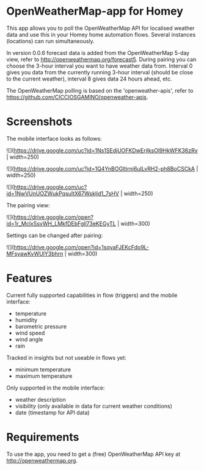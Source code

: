 # OpenWeatherMap-app for Homey

This app allows you to poll the OpenWeatherMap API for localised weather data and use this in your Homey home automation flows. Several instances (locations) can run simultaneously. 

In version 0.0.6 forecast data is added from the OpenWeatherMap 5-day view, refer to http://openweathermap.org/forecast5. During pairing you can choose the 3-hour interval you want to have weather data from. Interval 0 gives you data from the currently running 3-hour interval (should be close to the current weather), interval 8 gives data 24 hours ahead, etc.   

The OpenWeatherMap polling is based on the 'openweather-apis', refer to https://github.com/CICCIOSGAMINO/openweather-apis. 

# Screenshots
The mobile interface looks as follows:

![](https://drive.google.com/uc?id=1Ns1SEdjUOFKDwErjlksOl9HkWFK36zRv | width=250)

![](https://drive.google.com/uc?id=1Q4YnBOGltirnj6uILvRH2-ph8BoCSCkA | width=250)

![](https://drive.google.com/uc?id=1NwVUnUOZWukPqsuItX67Wskljd1_7sHV | width=250)

The pairing view:

![](https://drive.google.com/open?id=1r_MclxSsvWH_LMkfDEbFgll73eKEGyTL | width=300)

Settings can be changed after pairing:

![](https://drive.google.com/open?id=1sqyaFJEKcFdo9L-MFsyawKvWUlY3bhrn | width=300)

# Features
Current fully supported capabilities in flow (triggers) and the mobile interface:

- temperature
- humidity
- barometric pressure
- wind speed
- wind angle
- rain

Tracked in insights but not useable in flows yet:

- minimum temperature
- maximum temperature

Only supported in the mobile interface:

- weather description
- visibility (only available in data for current weather conditions)
- date (timestamp for API data)


# Requirements
To use the app, you need to get a (free) OpenWeatherMap API key at http://openweathermap.org.
